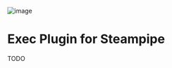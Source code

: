 ![image](https://hub.steampipe.io/images/plugins/turbot/exec-social-graphic.png)

# Exec Plugin for Steampipe

TODO

